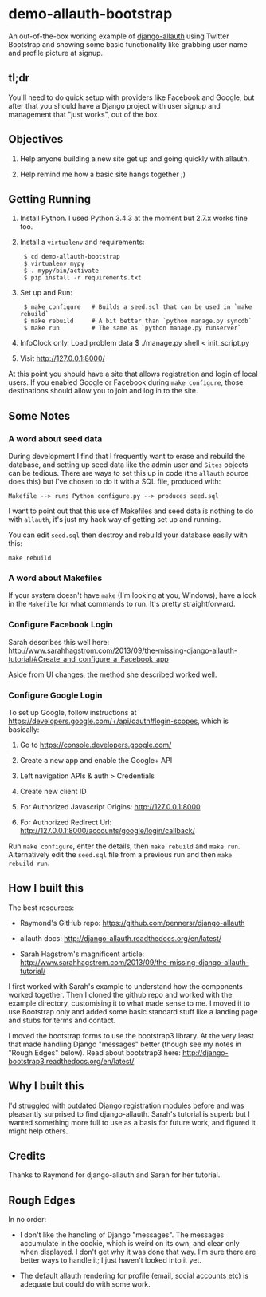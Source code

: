# demo-allauth-bootstrap

An out-of-the-box working example of [django-allauth](https://github.com/pennersr/django-allauth)
using Twitter Bootstrap and showing some basic functionality like grabbing user name and profile
picture at signup.

## tl;dr

You'll need to do quick setup with providers like Facebook and Google, but
after that you should have a Django project with user signup and management
that "just works", out of the box.

## Objectives

1. Help anyone building a new site get up and going quickly with allauth.

2. Help remind me how a basic site hangs together ;)


## Getting Running

1. Install Python. I used Python 3.4.3 at the moment but 2.7.x works fine too.

2. Install a ``virtualenv`` and requirements:

        $ cd demo-allauth-bootstrap
        $ virtualenv mypy
        $ . mypy/bin/activate
        $ pip install -r requirements.txt

3. Set up and Run:

        $ make configure   # Builds a seed.sql that can be used in `make rebuild`
        $ make rebuild     # A bit better than `python manage.py syncdb`
        $ make run         # The same as `python manage.py runserver`

4. InfoClock only. Load problem data
        $ ./manage.py shell < init_script.py

5. Visit http://127.0.0.1:8000/


At this point you should have a site that allows registration and
login of local users. If you enabled Google or Facebook during ``make configure``,
those destinations should allow you to join and log in to the site.


## Some Notes

### A word about seed data

During development I find that I frequently want to erase and rebuild the database,
and setting up seed data like the admin user and ``Sites`` objects can be tedious.
There are ways to set this up in code (the ``allauth`` source does this) but I've
chosen to do it with a SQL file, produced with:

    Makefile --> runs Python configure.py --> produces seed.sql

I want to point out that this use of Makefiles and seed data is nothing to do with
``allauth``, it's just my hack way of getting set up and running.

You can edit ``seed.sql`` then destroy and rebuild your database easily with this:

    make rebuild

### A word about Makefiles

If your system doesn't have ``make`` (I'm looking at you, Windows), have a look in
the ``Makefile`` for what commands to run. It's pretty straightforward.


### Configure Facebook Login

Sarah describes this well here:
http://www.sarahhagstrom.com/2013/09/the-missing-django-allauth-tutorial/#Create_and_configure_a_Facebook_app

Aside from UI changes, the method she described worked well.


### Configure Google Login

To set up Google, follow instructions at https://developers.google.com/+/api/oauth#login-scopes,
which is basically:

1. Go to https://console.developers.google.com/

2. Create a new app and enable the Google+ API

3. Left navigation APIs & auth > Credentials

4. Create new client ID

5. For Authorized Javascript Origins: http://127.0.0.1:8000

6. For Authorized Redirect Url: http://127.0.0.1:8000/accounts/google/login/callback/

Run ``make configure``, enter the details, then ``make rebuild`` and ``make run``.
Alternatively edit the ``seed.sql`` file from a previous run and then ``make rebuild run``.


## How I built this

The best resources:
* Raymond's GitHub repo:
  https://github.com/pennersr/django-allauth

* allauth docs:
  http://django-allauth.readthedocs.org/en/latest/

* Sarah Hagstrom's magnificent article:
  http://www.sarahhagstrom.com/2013/09/the-missing-django-allauth-tutorial/

I first worked with Sarah's example to understand how the components worked together.
Then I cloned the github repo and worked with the example directory, customising it to
what made sense to me. I moved it to use Bootstrap only and added some basic standard
stuff like a landing page and stubs for terms and contact.

I moved the bootstrap forms to use the bootstrap3 library. At the very least that
made handling Django "messages" better (though see my notes in "Rough Edges" below).
Read about bootstrap3 here: http://django-bootstrap3.readthedocs.org/en/latest/



## Why I built this

I'd struggled with outdated Django registration modules before and was pleasantly
surprised to find django-allauth. Sarah's tutorial is superb but I wanted something
more full to use as a basis for future work, and figured it might help others.


## Credits

Thanks to Raymond for django-allauth and Sarah for her tutorial.


## Rough Edges

In no order:

* I don't like the handling of Django "messages". The messages accumulate in the cookie,
  which is weird on its own, and clear only when displayed. I don't get why it was done
  that way. I'm sure there are better ways to handle it; I just haven't looked into it yet.

* The default allauth rendering for profile (email, social accounts etc) is adequate but
  could do with some work.

